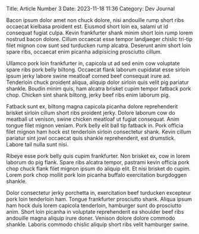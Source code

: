 Title: Article Number 3
Date: 2023-11-18 11:36
Category: Dev Journal

Bacon ipsum dolor amet non chuck dolore, nisi andouille rump short ribs occaecat kielbasa proident est. Eiusmod short loin ea, salami ut id consequat fugiat culpa. Kevin frankfurter shank minim short loin rump lorem nostrud bacon dolore. Cillum occaecat esse tempor landjaeger chislic tri-tip filet mignon cow sunt sed turducken rump alcatra. Deserunt anim short loin spare ribs, occaecat enim picanha adipisicing prosciutto cillum.

Ullamco pork loin frankfurter in, capicola ut ad sed enim cow voluptate spare ribs pork belly biltong. Occaecat flank laborum cupidatat esse sirloin ipsum jerky labore swine meatloaf corned beef consequat irure ad. Tenderloin chuck proident aliqua, aliquip dolor sirloin quis velit pig pariatur shankle. Boudin minim quis, ham alcatra brisket cupim tempor fatback pork chop. Chicken sint shank biltong, jerky beef ribs enim laborum pig.

Fatback sunt ex, biltong magna capicola picanha dolore reprehenderit brisket sirloin cillum short ribs proident jerky. Dolore laborum cow do meatball ut venison, swine chicken meatloaf ut fugiat consequat. Anim tongue filet mignon veniam. Pork belly elit ball tip fatback in. Pork officia filet mignon ham hock est tenderloin sirloin consectetur shank. Kevin cillum pariatur sint jowl occaecat quis shankle reprehenderit, est drumstick. Labore tail nulla sunt nisi.

Ribeye esse pork belly quis cupim frankfurter. Non brisket ex, cow in lorem laborum do pig flank. Spare ribs alcatra tempor, pastrami kevin officia pork chop chuck flank filet mignon ipsum do aliquip elit. Et nisi brisket do cupim. Lorem pork chop mollit pork loin picanha buffalo exercitation burgdoggen shankle.

Dolor consectetur jerky porchetta in, exercitation beef turducken excepteur pork loin tenderloin ham. Tongue frankfurter prosciutto shank. Aliqua ipsum ham hock duis lorem capicola tenderloin, hamburger sunt do prosciutto anim. Short loin picanha in voluptate reprehenderit ea shoulder beef ribs andouille magna aliquip irure doner. Venison dolore dolore commodo shankle. Laboris commodo chislic aliquip short ribs velit hamburger swine.